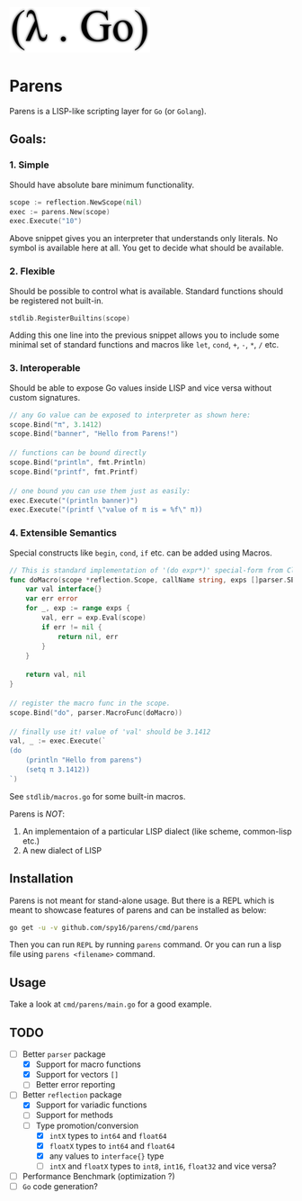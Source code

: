 ![Parens](./parens.png)

# Parens

Parens is a LISP-like scripting layer for `Go` (or `Golang`).

## Goals:

### 1. Simple

Should have absolute bare minimum functionality.

```go
scope := reflection.NewScope(nil)
exec := parens.New(scope)
exec.Execute("10")
```

Above snippet gives you an interpreter that understands only literals. No symbol
is available here at all. You get to decide what should be available.

### 2. Flexible

Should be possible to control what is available. Standard functions should be registered
not built-in.

```go
stdlib.RegisterBuiltins(scope)
```

Adding this one line into the previous snippet allows you to include some minimal set
of standard functions and macros like `let`, `cond`, `+`, `-`, `*`, `/` etc.

### 3. Interoperable

Should be able to expose Go values inside LISP and vice versa without custom signatures.

```go
// any Go value can be exposed to interpreter as shown here:
scope.Bind("π", 3.1412)
scope.Bind("banner", "Hello from Parens!")

// functions can be bound directly
scope.Bind("println", fmt.Println)
scope.Bind("printf", fmt.Printf)

// one bound you can use them just as easily:
exec.Execute("(println banner)")
exec.Execute("(printf \"value of π is = %f\" π))
```


### 4. Extensible Semantics

Special constructs like `begin`, `cond`, `if` etc. can be added using Macros.

```go
// This is standard implementation of '(do expr*)' special-form from Clojure!
func doMacro(scope *reflection.Scope, callName string, exps []parser.SExp) (interface{}, error) {
    var val interface{}
    var err error
    for _, exp := range exps {
        val, err = exp.Eval(scope)
        if err != nil {
            return nil, err
        }
    }

    return val, nil
}

// register the macro func in the scope.
scope.Bind("do", parser.MacroFunc(doMacro))

// finally use it! value of 'val' should be 3.1412
val, _ := exec.Execute(`
(do
    (println "Hello from parens")
    (setq π 3.1412))
`)

```

See `stdlib/macros.go` for some built-in macros.


Parens is *NOT*:

1. An implementaion of a particular LISP dialect (like scheme, common-lisp etc.)
2. A new dialect of LISP


## Installation

Parens is not meant for stand-alone usage. But there is a REPL which is
meant to showcase features of parens and can be installed as below:

```bash
go get -u -v github.com/spy16/parens/cmd/parens
```

Then you can run `REPL` by running `parens` command. Or you can run a lisp
file using `parens <filename>` command.


## Usage

Take a look at `cmd/parens/main.go` for a good example.

## TODO

- [ ] Better `parser` package
    - [x] Support for macro functions
    - [x] Support for vectors `[]`
    - [ ] Better error reporting
- [ ] Better `reflection` package
    - [x] Support for variadic functions
    - [ ] Support for methods
    - [ ] Type promotion/conversion
        - [x] `intX` types to `int64` and `float64`
        - [x] `floatX` types to `int64` and `float64`
        - [x] any values to `interface{}` type
        - [ ] `intX` and `floatX` types to `int8`, `int16`, `float32` and vice versa?
- [ ] Performance Benchmark (optimization ?)
- [ ] `Go` code generation?
